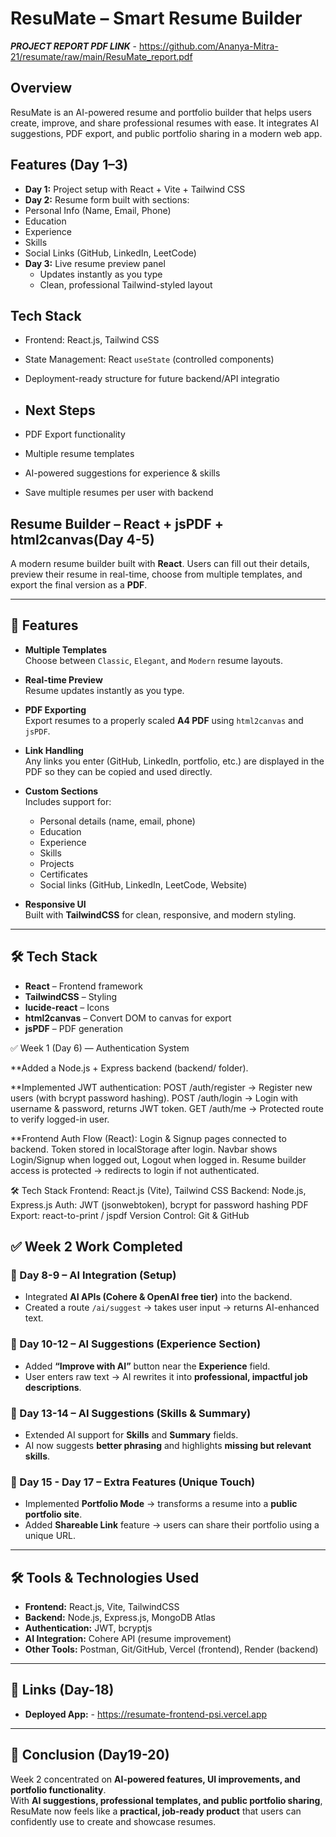 # ResuMate – Smart Resume Builder
***PROJECT REPORT PDF LINK*** - https://github.com/Ananya-Mitra-21/resumate/raw/main/ResuMate_report.pdf

## Overview
ResuMate is an AI-powered resume and portfolio builder that helps users create, improve, and share professional resumes with ease. It integrates AI suggestions, PDF export, and public portfolio sharing in a modern web app.

## Features (Day 1–3)
- **Day 1:** Project setup with React + Vite + Tailwind CSS
-  **Day 2:** Resume form built with sections:
  - Personal Info (Name, Email, Phone)
  - Education
  - Experience
  - Skills
  - Social Links (GitHub, LinkedIn, LeetCode)
- **Day 3:** Live resume preview panel
  - Updates instantly as you type
  - Clean, professional Tailwind-styled layout

## Tech Stack
- Frontend: React.js, Tailwind CSS
- State Management: React `useState` (controlled components)
- Deployment-ready structure for future backend/API integratio

- ## Next Steps
- PDF Export functionality
- Multiple resume templates
- AI-powered suggestions for experience & skills
- Save multiple resumes per user with backend                                                                  


## Resume Builder – React + jsPDF + html2canvas(Day 4-5)

A modern resume builder built with **React**. Users can fill out their details, preview their resume in real-time, choose from multiple templates, and export the final version as a **PDF**.

---

## 🚀 Features

- **Multiple Templates**  
  Choose between `Classic`, `Elegant`, and `Modern` resume layouts.

- **Real-time Preview**  
  Resume updates instantly as you type.

- **PDF Exporting**  
  Export resumes to a properly scaled **A4 PDF** using `html2canvas` and `jsPDF`.

- **Link Handling**  
  Any links you enter (GitHub, LinkedIn, portfolio, etc.) are displayed in the PDF so they can be copied and used directly.

- **Custom Sections**  
  Includes support for:
  - Personal details (name, email, phone)
  - Education
  - Experience
  - Skills
  - Projects
  - Certificates
  - Social links (GitHub, LinkedIn, LeetCode, Website)

- **Responsive UI**  
  Built with **TailwindCSS** for clean, responsive, and modern styling.

---

## 🛠️ Tech Stack

- **React** – Frontend framework  
- **TailwindCSS** – Styling  
- **lucide-react** – Icons  
- **html2canvas** – Convert DOM to canvas for export  
- **jsPDF** – PDF generation  

✅ Week 1 (Day 6) — Authentication System

**Added a Node.js + Express backend (backend/ folder).

**Implemented JWT authentication:
POST /auth/register → Register new users (with bcrypt password hashing).
POST /auth/login → Login with username & password, returns JWT token.
GET /auth/me → Protected route to verify logged-in user.

**Frontend Auth Flow (React):
Login & Signup pages connected to backend.
Token stored in localStorage after login.
Navbar shows Login/Signup when logged out, Logout when logged in.
Resume builder access is protected → redirects to login if not authenticated.

🛠️ Tech Stack
Frontend: React.js (Vite), Tailwind CSS
Backend: Node.js, Express.js
Auth: JWT (jsonwebtoken), bcrypt for password hashing
PDF Export: react-to-print / jspdf
Version Control: Git & GitHub

## ✅ Week 2 Work Completed  

### 🔹 Day 8-9 – AI Integration (Setup)  
- Integrated **AI APIs (Cohere & OpenAI free tier)** into the backend.  
- Created a route `/ai/suggest` → takes user input → returns AI-enhanced text.  

### 🔹 Day 10-12 – AI Suggestions (Experience Section)  
- Added **“Improve with AI”** button near the **Experience** field.  
- User enters raw text → AI rewrites it into **professional, impactful job descriptions**.  

### 🔹 Day 13-14 – AI Suggestions (Skills & Summary)  
- Extended AI support for **Skills** and **Summary** fields.  
- AI now suggests **better phrasing** and highlights **missing but relevant skills**.  

### 🔹 Day 15 - Day 17 – Extra Features (Unique Touch)  
- Implemented **Portfolio Mode** → transforms a resume into a **public portfolio site**.  
- Added **Shareable Link** feature → users can share their portfolio using a unique URL.  

---

## 🛠️ Tools & Technologies Used  
- **Frontend:** React.js, Vite, TailwindCSS  
- **Backend:** Node.js, Express.js, MongoDB Atlas  
- **Authentication:** JWT, bcryptjs  
- **AI Integration:** Cohere API (resume improvement)  
- **Other Tools:** Postman, Git/GitHub, Vercel (frontend), Render (backend)  

---

## 🔗 Links (Day-18) 
- **Deployed App:** - https://resumate-frontend-psi.vercel.app

---

## 📌 Conclusion (Day19-20) 
Week 2 concentrated on **AI-powered features, UI improvements, and portfolio functionality**.  
With **AI suggestions, professional templates, and public portfolio sharing**, ResuMate now feels like a **practical, job-ready product** that users can confidently use to create and showcase resumes.  
